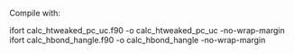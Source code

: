 Compile with:

ifort calc_htweaked_pc_uc.f90 -o calc_htweaked_pc_uc -no-wrap-margin
ifort calc_hbond_hangle.f90 -o calc_hbond_hangle -no-wrap-margin

